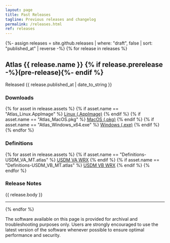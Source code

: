 ```yaml
---
layout: page
title: Past Releases
tagline: Previous releases and changelog
permalink: /releases.html
ref: releases
---
```


{%- assign releases = site.github.releases | where: "draft", false | sort: "published_at" | reverse -%}
{% for release in releases %}

## Atlas {{ release.name }} {% if release.prerelease -%}(pre-release){%- endif %}
Released <time datetime="{{ release.published_at | date_to_xmlschema }}">{{ release.published_at | date_to_string }}</time>
### Downloads
{% for asset in release.assets %} {% if asset.name == "Atlas_Linux.AppImage" %} <a href="{{ asset.browser_download_url }}" class="btn">Linux (.AppImage)</a> {% endif %} {% if asset.name == "Atlas_MacOS.pkg" %} <a href="{{ asset.browser_download_url }}" class="btn">MacOS (.pkg)</a> {% endif %} {% if asset.name == "Atlas_Windows_x64.exe" %} <a href="{{ asset.browser_download_url }}" class="btn">Windows (.exe)</a> {% endif %} {% endfor %}
### Definitions
{% for asset in release.assets %} {% if asset.name == "Definitions-USDM_VA_MT.atlas" %} <a href="{{ asset.browser_download_url }}" class="btn">USDM VA WRX</a> {% endif %} 
{% if asset.name == "Definitions-USDM_VB_MT.atlas" %} <a href="{{ asset.browser_download_url }}" class="btn">USDM VB WRX</a> {% endif %} {% endfor %}
### Release Notes
{{ release.body }}
<hr>

{% endfor %}

The software available on this page is provided for archival and troubleshooting purposes only. Users are strongly encouraged to use the latest version of the software whenever possible to ensure optimal performance and security.
